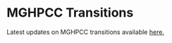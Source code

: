 # MGHPCC Transitions #
Latest updates on MGHPCC transitions available [here.](https://www.umass.edu/it/researchcomputing/mghpcc-transitions)